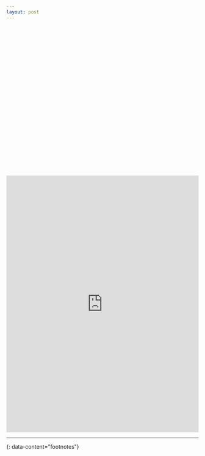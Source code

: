 ```yaml
---
layout: post
---
```

⠀




<div id="adobe-dc-view" style="width: 100%; aspect-ratio: 7 / 5;"></div>
<script src="https://acrobatservices.adobe.com/view-sdk/viewer.js"></script>
<script type="text/javascript">
	document.addEventListener("adobe_dc_view_sdk.ready", function(){ 
		var adobeDCView = new AdobeDC.View({clientId: "915159c738c549a08402de062776255c", divId: "adobe-dc-view"});
		adobeDCView.previewFile({
			content:{location: {url: "images/english%20ppt.pdf"}},
			metaData:{fileName: "Online Gaming - Socialization or Isolation"}
		}, {embedMode: "SIZED_CONTAINER"});
	});
</script>




<iframe src="https://docs.google.com/forms/d/e/1FAIpQLSdotmZylpHSMyHvC3a3VrV_Ghww6PN1pNDFZREScshQSlkLbA/viewform?embedded=true" style="width: 100%; aspect-ratio: 3 / 4;" frameborder="0" marginheight="0" marginwidth="0">Loading…</iframe>

---
{: data-content="footnotes"}

[^1]: this is a footnote. You should reach here if you click on the corresponding superscript number.
[^2]: hey there, don't forget to read all the footnotes!
[^3]: this is another footnote.
[^4]: this is a very very long footnote to test if a very very long footnote brings some problems or not; hope that there are no problems but you know sometimes problems arise from nowhere.
